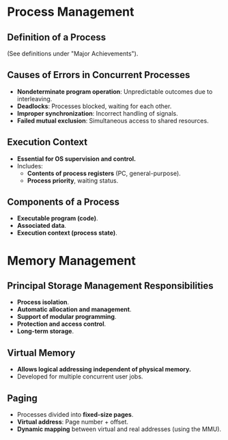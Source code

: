 # Process Management

## Definition of a Process
(See definitions under "Major Achievements").

## Causes of Errors in Concurrent Processes
*   **Nondeterminate program operation**: Unpredictable outcomes due to interleaving.
*   **Deadlocks**:  Processes blocked, waiting for each other.
*   **Improper synchronization**: Incorrect handling of signals.
*   **Failed mutual exclusion**: Simultaneous access to shared resources.

## Execution Context
*   **Essential for OS supervision and control.**
*   Includes:
    *   **Contents of process registers** (PC, general-purpose).
    *   **Process priority**, waiting status.

## Components of a Process
*   **Executable program (code)**.
*   **Associated data**.
*   **Execution context (process state)**.
# Memory Management

## Principal Storage Management Responsibilities
*   **Process isolation**.
*   **Automatic allocation and management**.
*   **Support of modular programming**.
*   **Protection and access control**.
*   **Long-term storage**.

## Virtual Memory
*   **Allows logical addressing independent of physical memory.**
*   Developed for multiple concurrent user jobs.

## Paging
*   Processes divided into **fixed-size pages**.
*   **Virtual address**: Page number + offset.
*   **Dynamic mapping** between virtual and real addresses (using the MMU).